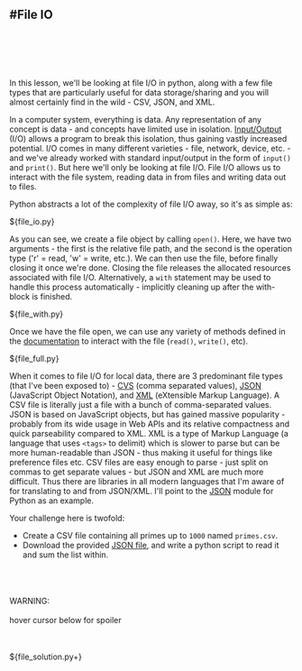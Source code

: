 #File IO
---
<br>
<br>
<br>
<br>

In this lesson, we'll be looking at file I/O in python, along with a few file types that are particularly useful for data storage/sharing and you will almost certainly find in the wild - CSV, JSON, and XML.

In a computer system, everything is data. Any representation of any concept is data - and concepts have limited use in isolation. [Input/Output](https://docs.python.org/3/library/io.html) (I/O) allows a program to break this isolation, thus gaining vastly increased potential. I/O comes in many different varieties - file, network, device, etc. - and we've already worked with standard input/output in the form of `input()` and `print()`. But here we'll only be looking at file I/O. File I/O allows us to interact with the file system, reading data in from files and writing data out to files.

Python abstracts a lot of the complexity of file I/O away, so it's as simple as:

${file_io.py}

As you can see, we create a file object by calling `open()`. Here, we have two arguments - the first is the relative file path, and the second is the operation type ('r' = read, 'w' = write, etc.). We can then use the file, before finally closing it once we're done. Closing the file releases the allocated resources associated with file I/O. Alternatively, a `with` statement may be used to handle this process automatically - implicitly cleaning up after the with-block is finished.

${file_with.py}

Once we have the file open, we can use any variety of methods defined in the [documentation](https://docs.python.org/3/library/io.html#io.IOBase) to interact with the file (`read()`, `write()`, etc).

${file_full.py}

When it comes to file I/O for local data, there are 3 predominant file types (that I've been exposed to) - [CVS](https://en.wikipedia.org/wiki/Comma-separated_values) (comma separated values), [JSON](https://en.wikipedia.org/wiki/JSON) (JavaScript Object Notation), and [XML](https://www.w3schools.com/xml/xml_whatis.asp) (eXtensible Markup Language). A CSV file is literally just a file with a bunch of comma-separated values. JSON is based on JavaScript objects, but has gained massive popularity - probably from its wide usage in Web APIs and its relative compactness and quick parseability compared to XML. XML is a type of Markup Language (a language that uses `<tags>` to delimit) which is slower to parse but can be more human-readable than JSON - thus making it useful for things like preference files etc. CSV files are easy enough to parse - just split on commas to get separate values - but JSON and XML are much more difficult. Thus there are libraries in all modern languages that I'm aware of for translating to and from JSON/XML. I'll point to the [JSON](https://docs.python.org/3/library/json.html) module for Python as an example.

Your challenge here is twofold:

- Create a CSV file containing all primes up to `1000` named `primes.csv`.
- Download the provided <a href="./assets/challenge_3-2.json" download>JSON file</a>, and write a python script to read it and sum the list within.

<br>
<br>
<br>
<div class="error">
	WARNING:<br><br>
	hover cursor below for spoiler
</div>
<br>
<br>

${file_solution.py+}


<div class='footer'></div>
